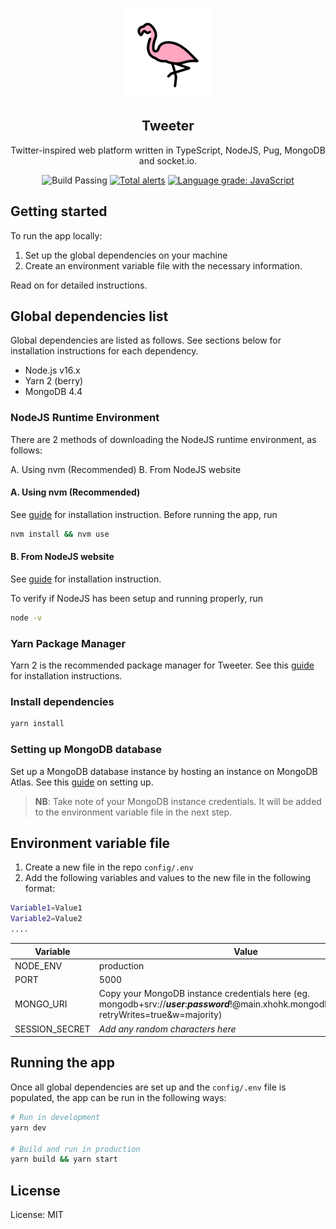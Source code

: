 <p align="center">
    <img src="public/assets/icons/flamingo.svg" />
    <h2 align="center">Tweeter</h2>
    <p align="center">Twitter-inspired web platform written in TypeScript, NodeJS, Pug, MongoDB and socket.io.</p>
</p>
<p align="center">
    <img alt="Build Passing" src="https://github.com/don-tay/tweeter/actions/workflows/build.yaml/badge.svg" />
    <a href="https://lgtm.com/projects/g/don-tay/tweeter/alerts/"><img alt="Total alerts" src="https://img.shields.io/lgtm/alerts/g/don-tay/tweeter.svg?logo=lgtm&logoWidth=18"/></a>
    <a href="https://lgtm.com/projects/g/don-tay/tweeter/context:javascript"><img alt="Language grade: JavaScript" src="https://img.shields.io/lgtm/grade/javascript/g/don-tay/tweeter.svg?logo=lgtm&logoWidth=18"/></a>
</p>

## Getting started

To run the app locally:

1. Set up the global dependencies on your machine
2. Create an environment variable file with the necessary information.

Read on for detailed instructions.

## Global dependencies list

Global dependencies are listed as follows. See sections below for installation instructions for each dependency.

-   Node.js v16.x
-   Yarn 2 (berry)
-   MongoDB 4.4

### NodeJS Runtime Environment

There are 2 methods of downloading the NodeJS runtime environment, as follows:

A. Using nvm (Recommended)
B. From NodeJS website

#### A. Using nvm (Recommended)

See [guide](https://github.com/nvm-sh/nvm#installing-and-updating) for installation instruction. Before running the app, run

```bash
nvm install && nvm use
```

#### B. From NodeJS website

See [guide](https://nodejs.org/en/download/) for installation instruction.

To verify if NodeJS has been setup and running properly, run

```bash
node -v
```

### Yarn Package Manager

Yarn 2 is the recommended package manager for Tweeter. See this [guide](https://yarnpkg.com/getting-started/install) for installation instructions.

### Install dependencies

```bash
yarn install
```

### Setting up MongoDB database

Set up a MongoDB database instance by hosting an instance on MongoDB Atlas. See this [guide](https://docs.atlas.mongodb.com/getting-started/) on setting up.

> **NB**: Take note of your MongoDB instance credentials. It will be added to the environment variable file in the next step.

## Environment variable file

1. Create a new file in the repo `config/.env`
2. Add the following variables and values to the new file in the following format:

```bash
Variable1=Value1
Variable2=Value2
....
```

| Variable       | Value                                                                                                                                                       |
| -------------- | ----------------------------------------------------------------------------------------------------------------------------------------------------------- |
| NODE_ENV       | production                                                                                                                                                  |
| PORT           | 5000                                                                                                                                                        |
| MONGO_URI      | Copy your MongoDB instance credentials here (eg. mongodb+srv://**_user_**:**_password_**!@main.xhohk.mongodb.net/**_db_name_**?retryWrites=true&w=majority) |
| SESSION_SECRET | _Add any random characters here_                                                                                                                            |

## Running the app

Once all global dependencies are set up and the `config/.env` file is populated, the app can be run in the following ways:

```bash
# Run in development
yarn dev

# Build and run in production
yarn build && yarn start
```

## License

License: MIT
